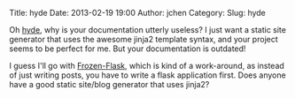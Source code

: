 Title: hyde
Date: 2013-02-19 19:00
Author: jchen
Category:
Slug: hyde

Oh [hyde][], why is your documentation utterly useless? I just want a
static site generator that uses the awesome jinja2 template syntax, and
your project seems to be perfect for me. But your documentation is
outdated!

I guess I'll go with [Frozen-Flask][], which is kind of a work-around,
as instead of just writing posts, you have to write a flask application
first. Does anyone have a good static site/blog generator that uses
jinja2?

  [hyde]: http://ringce.com/hyde
  [Frozen-Flask]: http://pythonhosted.org/Frozen-Flask/
